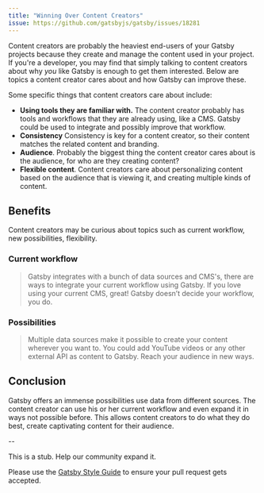 ```yaml
---
title: "Winning Over Content Creators"
issue: https://github.com/gatsbyjs/gatsby/issues/18281
---
```


Content creators are probably the heaviest end-users of your Gatsby projects because they create and manage the content used in your project. If you're a developer, you may find that simply talking to content creators about why _you_ like Gatsby is enough to get them interested. Below are topics a content creator cares about and how Gatsby can improve these.

Some specific things that content creators care about include:

- **Using tools they are familiar with.** The content creator probably has tools and workflows that they are already using, like a CMS. Gatsby could be used to integrate and possibly improve that workflow.
- **Consistency** Consistency is key for a content creator, so their content matches the related content and branding.
- **Audience**. Probably the biggest thing the content creator cares about is the audience, for who are they creating content?
- **Flexible content**. Content creators care about personalizing content based on the audience that is viewing it, and creating multiple kinds of content.

## Benefits

Content creators may be curious about topics such as current workflow, new possibilities, flexibility.

### Current workflow

> Gatsby integrates with a bunch of data sources and CMS's, there are ways to integrate your current workflow using Gatsby. If you love using your current CMS, great! Gatsby doesn’t decide your workflow, you do.

### Possibilities

> Multiple data sources make it possible to create your content wherever you want to. You could add YouTube videos or any other external API as content to Gatsby. Reach your audience in new ways.

## Conclusion

Gatsby offers an immense possibilities use data from different sources. The content creator can use his or her current workflow and even expand it in ways not possible before. This allows content creators to do what they do best, create captivating content for their audience.

--

This is a stub. Help our community expand it.

Please use the [Gatsby Style Guide](/contributing/gatsby-style-guide/) to ensure your
pull request gets accepted.
